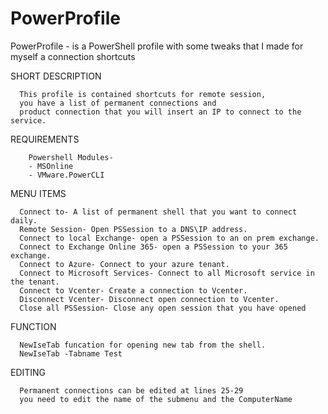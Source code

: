 # PowerProfile
PowerProfile - is a PowerShell profile with some tweaks that I made for myself a connection shortcuts 

SHORT DESCRIPTION

      This profile is contained shortcuts for remote session,
      you have a list of permanent connections and 
      product connection that you will insert an IP to connect to the service.
      
REQUIREMENTS
        
        Powershell Modules- 
        - MSOnline
        - VMware.PowerCLI

      
      
MENU ITEMS 

      Connect to- A list of permanent shell that you want to connect daily.
      Remote Session- Open PSSession to a DNS\IP address.
      Connect to local Exchange- open a PSSession to an on prem exchange.
      Connect to Exchange Online 365- open a PSSession to your 365 exchange.
      Connect to Azure- Connect to your azure tenant.
      Connect to Microsoft Services- Connect to all Microsoft service in the tenant.
      Connect to Vcenter- Create a connection to Vcenter.
      Disconnect Vcenter- Disconnect open connection to Vcenter.
      Close all PSSession- Close any open session that you have opened 
      

FUNCTION
      
      NewIseTab funcation for opening new tab from the shell.
      NewIseTab -Tabname Test

EDITING

      Permanent connections can be edited at lines 25-29 
      you need to edit the name of the submenu and the ComputerName
